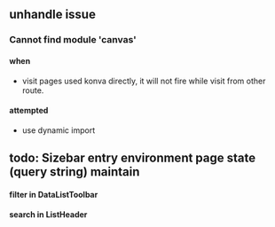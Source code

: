 
## unhandle issue

### Cannot find module 'canvas'
#### when
 - visit pages used konva directly, it will not fire while visit from other route.
#### attempted
 - use dynamic import

## todo: Sizebar entry environment page state (query string) maintain 

 #### filter in DataListToolbar
 #### search in ListHeader
